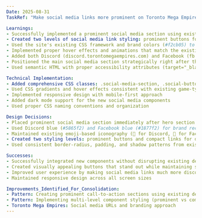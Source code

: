 ```yaml
---
Date: 2025-08-31
TaskRef: "Make social media links more prominent on Toronto Mega Empires website"

Learnings:
- Successfully implemented a prominent social media section using existing design patterns from the site
- Created two levels of social media link styling: prominent buttons for main sections and compact links for secondary placement
- Used the site's existing CSS framework and brand colors (#f2cb05) to maintain design consistency
- Implemented proper hover effects and animations that match the existing card styling patterns
- Added both Discord (discord.torontomegaempires.com) and Facebook (fb.torontomegaempires.com) links with appropriate branding colors
- Positioned the main social media section strategically right after the hero section for maximum visibility
- Used semantic HTML with proper accessibility attributes (target="_blank" for external links)

Technical Implementation:
- Added comprehensive CSS classes: .social-media-section, .social-button, .social-links-compact
- Used CSS gradients and hover effects consistent with existing game-type-card styling
- Implemented responsive design with mobile-first approach
- Added dark mode support for the new social media components
- Used proper CSS naming conventions and organization

Design Decisions:
- Placed prominent social media section immediately after hero section for maximum impact
- Used Discord blue (#5865f2) and Facebook blue (#1877f2) for brand recognition
- Maintained existing emoji-based iconography (💬 for Discord, 👥 for Facebook)
- Created two styling levels: prominent buttons and compact links for different contexts
- Used consistent border-radius, padding, and shadow patterns from existing components

Successes:
- Successfully integrated new components without disrupting existing design
- Created visually appealing buttons that stand out while maintaining site consistency
- Improved user experience by making social media links much more discoverable
- Maintained responsive design across all screen sizes

Improvements_Identified_For_Consolidation:
- Pattern: Creating prominent call-to-action sections using existing design system
- Pattern: Implementing multi-level component styling (prominent vs compact)
- Toronto Mega Empires: Social media URLs and branding approach
---
```

